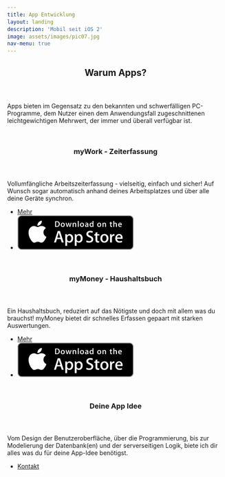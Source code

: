 ```yaml
---
title: App Entwicklung
layout: landing
description: 'Mobil seit iOS 2'
image: assets/images/pic07.jpg
nav-menu: true
---
```


<!-- Main -->
<div id="main">

<!-- One -->
<section id="one">
	<div class="inner">
		<header class="major">
			<h2>Warum Apps?</h2>
		</header>
		<p>Apps bieten im Gegensatz zu den bekannten und schwerfälligen PC-Programme, dem Nutzer einen dem Anwendungsfall zugeschnittenen leichtgewichtigen Mehrwert, der immer und überall verfügbar ist.</p>
	</div>
</section>

<!-- Two -->
<section id="two" class="spotlights">
	<section>
		<a href="https://itunes.apple.com/de/app/mywork/id487617582?l=de" class="image">
			<img src="{% link assets/images/myWork.jp2 %}" alt="" data-position="center center" />
		</a>
		<div class="content">
			<div class="inner">
				<header class="major">
					<h3>myWork - Zeiterfassung</h3>
				</header>
				<p>Vollumfängliche Arbeitszeiterfassung - vielseitig, einfach und sicher! Auf Wunsch sogar automatisch anhand deines Arbeitsplatzes und über alle deine Geräte synchron.</p>
				<ul class="actions">
					<li><a href="https://napit-apps.github.io/index-de.html" class="button small">Mehr</a></li>
					<li><a class="badge-link" href="https://itunes.apple.com/de/app/mywork/id487617582?l=de" target="_blank"><img src="assets/images/app-store-badge.svg" alt=""></a></li>
				</ul>
			</div>
		</div>
	</section>
	<section>
		<a href="https://apps.apple.com/de/app/mymoney-housekeeping-book/id1341614338?l=de" class="image">
			<img src="{% link assets/images/myMoney.jp2 %}" alt="" data-position="top center" />
		</a>
		<div class="content">
			<div class="inner">
				<header class="major">
					<h3>myMoney - Haushaltsbuch</h3>
				</header>
				<p>Ein Haushaltsbuch, reduziert auf das Nötigste und doch mit allem was du brauchst! myMoney bietet dir schnelles Erfassen gepaart mit starken Auswertungen.</p>
				<ul class="actions">
					<li><a href="https://napit-apps.github.io/index-de.html" class="button small">Mehr</a></li>
					<li><a class="badge-link" href="https://apps.apple.com/de/app/mymoney-housekeeping-book/id1341614338?l=de" target="_blank"><img src="assets/images/app-store-badge.svg" alt=""></a></li>
				</ul>
			</div>
		</div>
	</section>
	<section>
		<a href="generic.html" class="image">
			<img src="{% link assets/images/app-idea.jp2 %}" alt="" data-position="25% 25%" />
		</a>
		<div class="content">
			<div class="inner">
				<header class="major">
					<h3>Deine App Idee</h3>
				</header>
				<p>Vom Design der Benutzeroberfläche, über die Programmierung, bis zur Modelierung der Datenbank(en) und der serverseitigen Logik, biete ich dir alles was du für deine App-Idee benötigst. </p>
				<ul class="actions">
					<li><a href="#contact" class="button scrolly ">Kontakt</a></li>
				</ul>
			</div>
		</div>
	</section>
</section>

</div>

